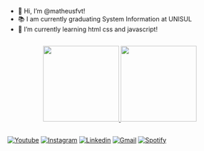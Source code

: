 <ul>
    <li>👋 Hi, I’m @matheusfvt!</li>
    <li>📚 I am currently graduating System Information at UNISUL</li>
    <li>🌱 I’m currently learning html css and javascript!</li>
</ul>

  ##

<div align="center">
  <a href="https://github.com/matheusfvt">
  <img height="170em" src="https://github-readme-stats.vercel.app/api?username=matheusfvt&show_icons=true&theme=radical&count_private=true&include_all_commits=true"/>
  <img height="170em" src="https://github-readme-stats.vercel.app/api/top-langs/?username=matheusfvt&layout=compact&langs_count=7&theme=radical"/>

</div>

  ##

<div> 
  <a href="https://www.youtube.com/c/mthfavaretto" target="_blank"><img src="https://img.shields.io/badge/YouTube-FF0000?style=for-the-badge&logo=youtube&logoColor=white" target="_blank" alt="Youtube"></a>
  <a href="https://www.instagram.com/matheusfvt/" target="_blank"><img src="https://img.shields.io/badge/Instagram-E4405F?style=for-the-badge&logo=instagram&logoColor=white" target="_blank" alt="Instagram"></a>
  <a href="https://www.linkedin.com/in/matheus-favaretto/" target="_blank"><img src="https://img.shields.io/badge/LinkedIn-0077B5?style=for-the-badge&logo=linkedin&logoColor=white" target="_blank" alt="Linkedin"></a>
  <a href="mailto:matheusfavaretto9@gmail.com" target="_blank"><img src="https://img.shields.io/badge/-Gmail-%23333?style=for-the-badge&logo=gmail&logoColor=white" target="_blank" alt="Gmail"></a>
  <a href="https://open.spotify.com/user/matheusfvrt/" target="_blank"><img src="https://img.shields.io/badge/Spotify-1ED760?&style=for-the-badge&logo=spotify&logoColor=white" target="_blank" alt="Spotify"></a>

</div>
